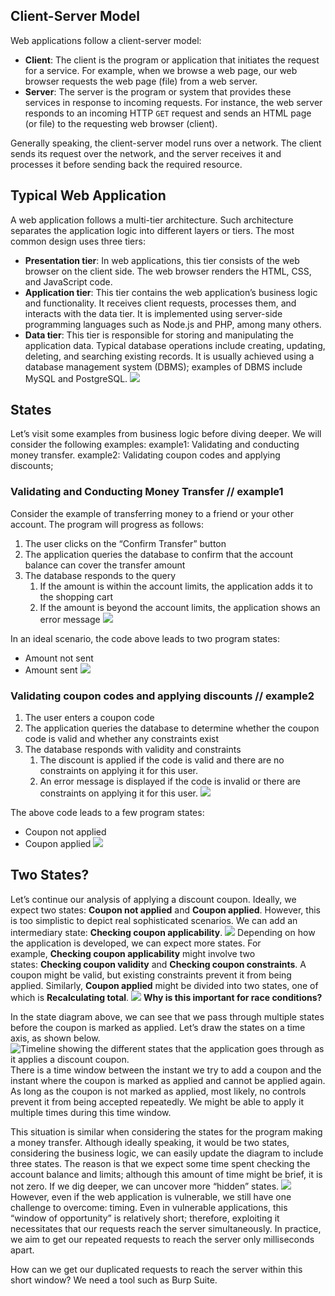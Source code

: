 
## Client-Server Model
Web applications follow a client-server model:

- **Client**: The client is the program or application that initiates the request for a service. For example, when we browse a web page, our web browser requests the web page (file) from a web server.
- **Server**: The server is the program or system that provides these services in response to incoming requests. For instance, the web server responds to an incoming HTTP `GET` request and sends an HTML page (or file) to the requesting web browser (client).

Generally speaking, the client-server model runs over a network. The client sends its request over the network, and the server receives it and processes it before sending back the required resource.

## Typical Web Application
A web application follows a multi-tier architecture. Such architecture separates the application logic into different layers or tiers. The most common design uses three tiers:

- **Presentation tier**: In web applications, this tier consists of the web browser on the client side. The web browser renders the HTML, CSS, and JavaScript code.
- **Application tier**: This tier contains the web application’s business logic and functionality. It receives client requests, processes them, and interacts with the data tier. It is implemented using server-side programming languages such as Node.js and PHP, among many others.
- **Data tier**: This tier is responsible for storing and manipulating the application data. Typical database operations include creating, updating, deleting, and searching existing records. It is usually achieved using a database management system (DBMS); examples of DBMS include MySQL and PostgreSQL.
	![](Pasted%20image%2020250123232935.png)

## States
Let’s visit some examples from business logic before diving deeper. We will consider the following examples:
	example1: Validating and conducting money transfer. 
	example2: Validating coupon codes and applying discounts;

### **Validating and Conducting Money Transfer** // example1
Consider the example of transferring money to a friend or your other account. The program will progress as follows:
1. The user clicks on the “Confirm Transfer” button
2. The application queries the database to confirm that the account balance can cover the transfer amount
3. The database responds to the query
    1. If the amount is within the account limits, the application adds it to the shopping cart
    2. If the amount is beyond the account limits, the application shows an error message
	![](Pasted%20image%2020250123233135.png)

In an ideal scenario, the code above leads to two program states:
- Amount not sent
- Amount sent
	![](Pasted%20image%2020250123234255.png)

### **Validating coupon codes and applying discounts** // example2
1. The user enters a coupon code
2. The application queries the database to determine whether the coupon code is valid and whether any constraints exist
3. The database responds with validity and constraints
    1. The discount is applied if the code is valid and there are no constraints on applying it for this user.
    2. An error message is displayed if the code is invalid or there are constraints on applying it for this user.
	![](Pasted%20image%2020250123234518.png)

The above code leads to a few program states:
- Coupon not applied
- Coupon applied
	![](Pasted%20image%2020250123234533.png)


## Two States? 
Let’s continue our analysis of applying a discount coupon. Ideally, we expect two states: **Coupon not applied** and **Coupon applied**. However, this is too simplistic to depict real sophisticated scenarios. We can add an intermediary state: **Checking coupon applicability**.
	![](Pasted%20image%2020250123234953.png)
Depending on how the application is developed, we can expect more states. For example, **Checking coupon applicability** might involve two states: **Checking coupon validity** and **Checking coupon constraints**. A coupon might be valid, but existing constraints prevent it from being applied. Similarly, **Coupon applied** might be divided into two states, one of which is **Recalculating total**.
	![](Pasted%20image%2020250123235053.png)
**Why is this important for race conditions?**

In the state diagram above, we can see that we pass through multiple states before the coupon is marked as applied. Let’s draw the states on a time axis, as shown below.
	![Timeline showing the different states that the application goes through as it applies a discount coupon.](https://tryhackme-images.s3.amazonaws.com/user-uploads/5f04259cf9bf5b57aed2c476/room-content/4bcf6a7618f9a140f0807ae590106b78.svg)
There is a time window between the instant we try to add a coupon and the instant where the coupon is marked as applied and cannot be applied again. As long as the coupon is not marked as applied, most likely, no controls prevent it from being accepted repeatedly. We might be able to apply it multiple times during this time window.

This situation is similar when considering the states for the program making a money transfer. Although ideally speaking, it would be two states, considering the business logic, we can easily update the diagram to include three states. The reason is that we expect some time spent checking the account balance and limits; although this amount of time might be brief, it is not zero. If we dig deeper, we can uncover more “hidden” states.
	![](Pasted%20image%2020250123235329.png)
However, even if the web application is vulnerable, we still have one challenge to overcome: timing. Even in vulnerable applications, this “window of opportunity” is relatively short; therefore, exploiting it necessitates that our requests reach the server simultaneously. In practice, we aim to get our repeated requests to reach the server only milliseconds apart.

How can we get our duplicated requests to reach the server within this short window? We need a tool such as Burp Suite.

